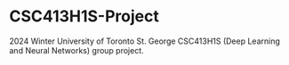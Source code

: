 # CSC413H1S-Project
2024 Winter University of Toronto St. George CSC413H1S (Deep Learning and Neural Networks) group project. 
